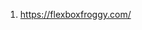 1. https://flexboxfroggy.com/


<!-- 1 Сбросить дефолтные стили браузера -->
<!-- 2 Дать задний фон body -->
<!-- 3 Создать контейнер в котором будут 3 элемента -->
<!-- 4 По ветикали позиционировать сверху -->
<!-- 5 По горизонтали позиционировать по центру -->
<!-- 6 Сдлеать так чтоб у них был отступ друг от дргуа также и от краев -->
<!-- 7 При ширине меньше 800px добавить свойство  контейнеру flex-direaction:column и его дочерним элементам width:fit-content; -->